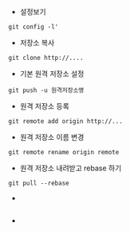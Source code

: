 - 설정보기
```
git config -l'
```

- 저장소 복사
```
git clone http://....
```

- 기본 원격 저장소 설정
```
git push -u 원격저장소명
```

- 원격 저장소 등록
```
git remote add origin http://...
```

- 원격 저장소 이름 변경
```
git remote rename origin remote
```

- 원격 저장소 내려받고 rebase 하기
```
git pull --rebase
```

-
```

```





-
```

```
